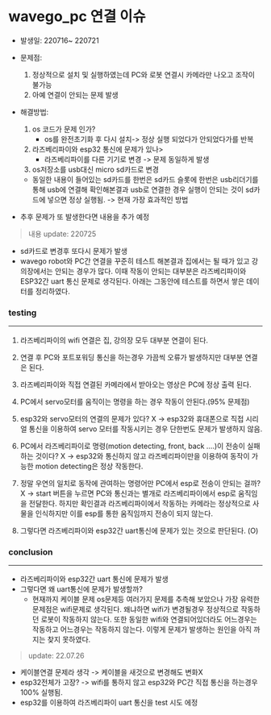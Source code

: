 # wavego_pc 연결 이슈

- 발생일: 220716~ 220721 
- 문제점: 
  1. 정상적으로 설치 및 실행하였는데 PC와 로봇 연결시 카메라만 나오고 조작이 불가능
  2. 아예 연결이 안되는 문제 발생

- 해결방법: 
  1. os 코드가 문제 인가?
      - os를 완전초기화 후 다시 설치-> 정상 실행 되었다가 안되었다가를 반복
  2. 라즈베리파이와 esp32 통신에 문제가 있나>
       - 라즈베리파이를 다른 기기로 변경 -> 문제 동일하게 발생
  3. os저장소를 usb대신 micro sd카드로 변경
    - 동일한 내용이 들어있는 sd카드를 한번은 sd카드 슬롯에 한번은 usb리더기를 통해 usb에 연결해 확인해본결과 usb로 연결한 경우 실행이 안되는 것이 sd카드에 넣으면 정상 실행됨.
    -> 현재 가장 효과적인 방법

- 추후 문제가 또 발생한다면 내용을 추가 예정

> 내용 update: 220725
- sd카드로 변경후 또다시 문제가 발생
- wavego robot와  PC간 연결을 꾸준히 테스트 해본결과 집에서는 될 때가 있고 강의장에서는 안되는 경우가 많다. 이때 작동이 안되는 대부분은 라즈베리파이와 ESP32간 uart 통신 문제로 생각된다. 아래는 그동안에 테스트를 하면서 쌓은 데이터를 정리하였다.

### testing <hr>

1. 라즈베리파이의 wifi 연결은 집, 강의장 모두 대부분 연결이 된다.

2. 연결 후 PC와 포트포워딩 통신을 하는경우 가끔씩 오류가 발생하지만 대부분 연결은 된다.

3. 라즈베리파이와 직접 연결된 카메라에서 받아오는 영상은 PC에 정상 출력 된다. 

4. PC에서 servo모터를 움직이는 명령을 하는 경우 작동이 안된다.(95% 문제점)
  1. esp32와 servo모터의 연결의 문제가 있다? X  → esp32와 휴대폰으로 직접 시리얼 통신을 이용하여 servo 모터를 작동시키는 경우 단한번도 문제가 발생하지 않음.
  2. PC에서 라즈베리파이로 명령(motion detecting, front, back ….)이 전송이 실패하는 것이다? X  → esp32와 통신하지 않고 라즈베리파이만을 이용하여 동작이 가능한 motion detecting은 정상 작동한다. 
  3. 정말 우연의 일치로 동작에 관여하는 명령어만 PC에서 esp로 전송이 안되는 걸까? X → start 버튼을 누르면 PC와 통신과는 별개로 라즈베리파이에서 esp로 움직임을 전달한다. 하지만 확인결과 라즈베리파이에서 작동하는 카메라는 정상적으로 사물을 인식하지만 이를 esp를 통한 움직임까지 전송이 되지 않는다.
  4. 그렇다면 라즈베리파이와 esp32간 uart통신에 문제가 있는 것으로 판단된다. (O)

### conclusion <hr>

- 라즈베리파이와 esp32간 uart 통신에 문제가 발생
- 그렇다면 왜 uart통신에 문제가 발생할까?
   - 현재까지 케이블 문제 os문제등 여러가지 문제를 추측해 보았으나 가장 유력한 문제점은 wifi문제로 생각된다. 왜냐하면 wifi가 변경될경우 정상적으로 작동하던 로봇이 작동하지 않는다. 또한 동일한 wifi와 연결되어있더라도 어느경우는 작동하고 어느경우는 작동하지 않는다. 이렇게 문제가 발생하는 원인을 아직 까지는 찾지 못하였다.

> update: 22.07.26

- 케이블연결 문제라 생각 -> 케이블을 새것으로 변경해도 변화X
- esp32전체가 고장? -> wifi를 통하지 않고 esp32와 PC간 직접 통신을 하는경우 100% 실행됨.
- esp32를 이용하여 라즈베리파이 uart 통신을 test 시도 에정